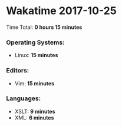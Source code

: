 # Wakatime 2017-10-25

Time Total: **0 hours 15 minutes**

### Operating Systems:
- Linux: **15 minutes** 

### Editors:
- Vim: **15 minutes** 

### Languages:
- XSLT: **9 minutes** 
- XML: **6 minutes** 

